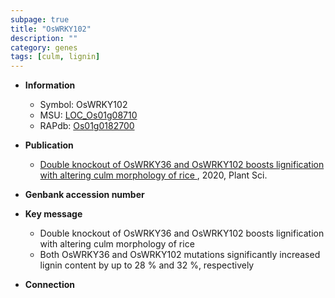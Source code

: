 ```yaml
---
subpage: true
title: "OsWRKY102"
description: ""
category: genes
tags: [culm, lignin]
---
```


* **Information**  
    + Symbol: OsWRKY102  
    + MSU: [LOC_Os01g08710](http://rice.plantbiology.msu.edu/cgi-bin/ORF_infopage.cgi?orf=LOC_Os01g08710)  
    + RAPdb: [Os01g0182700](http://rapdb.dna.affrc.go.jp/viewer/gbrowse_details/irgsp1?name=Os01g0182700)  

* **Publication**  
    + [Double knockout of OsWRKY36 and OsWRKY102 boosts lignification with altering culm morphology of rice ](http://www.ncbi.nlm.nih.gov/pubmed?term=Double+knockout+of+OsWRKY36+and+OsWRKY102+boosts+lignification+with+altering+culm+morphology+of+rice+%5BTitle%5D), 2020, Plant Sci.

* **Genbank accession number**  

* **Key message**  
    + Double knockout of OsWRKY36 and OsWRKY102 boosts lignification with altering culm morphology of rice
    + Both OsWRKY36 and OsWRKY102 mutations significantly increased lignin content by up to 28 % and 32 %, respectively

* **Connection**  



